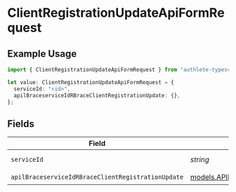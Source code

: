 # ClientRegistrationUpdateApiFormRequest

## Example Usage

```typescript
import { ClientRegistrationUpdateApiFormRequest } from "authlete-typescript-sdk/models/operations";

let value: ClientRegistrationUpdateApiFormRequest = {
  serviceId: "<id>",
  apilBraceserviceIdRBraceClientRegistrationUpdate: {},
};
```

## Fields

| Field                                                                                                                       | Type                                                                                                                        | Required                                                                                                                    | Description                                                                                                                 |
| --------------------------------------------------------------------------------------------------------------------------- | --------------------------------------------------------------------------------------------------------------------------- | --------------------------------------------------------------------------------------------------------------------------- | --------------------------------------------------------------------------------------------------------------------------- |
| `serviceId`                                                                                                                 | *string*                                                                                                                    | :heavy_check_mark:                                                                                                          | A service ID.                                                                                                               |
| `apilBraceserviceIdRBraceClientRegistrationUpdate`                                                                          | [models.APILBraceserviceIdRBraceClientRegistrationUpdate](../../models/apilbraceserviceidrbraceclientregistrationupdate.md) | :heavy_check_mark:                                                                                                          | N/A                                                                                                                         |